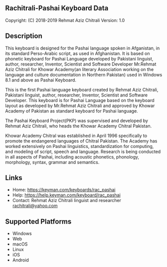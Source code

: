 Rachitrali-Pashai Keyboard Data
-------------------------------

Copyright:      (C) 2018-2019 Rehmat Aziz Chitrali
Version:        1.0

Description
-----------

This keyboard is designed for the Pashai language spoken in Afganistan, in its standard Perso-Arabic script, as used in Afghanistan. It is based on phonetic keyboard for Pashai Language developed by Pakistani linguist, author, researcher, Inventor, Scientist and Software Developer Mr.Rehmat Aziz Chitrali for Khowar Academy(an literary Association working on the language and culture documentation in Northern Pakistan) used in Windows 8.1 and above as Pashai Keyboard.

This is the first Pashai language keyboard created by Rehmat Aziz Chitrali, Pakistani linguist, author, researcher, Inventor, Scientist and Software Developer. This keyboard is for Pashai Language based on the keyboard layout as developed by Mr.Rehmat Aziz Chitrali and approved by Khowar Academy of Pakistan as standard keyboard for Pashai language.

The Pashai Keyboard Project(PKP) was supervised and developed by Rehmat Aziz Chitrali, who heads the Khowar Academy Chitral Pakistan.

Khowar Academy Chitral was established in April 1996 specifically to promote the endangered languages of Chitral Pakistan. The Academy has worked extensively on Pashai linguistics, standardization for computing, and modeling of script, speech and language. Research is being conducted in all aspects of Pashai, including acoustic phonetics, phonology, morphology, syntax, grammar and semantics.

Links
-----


 * Home:    https://keyman.com/keyboards/rac_pashai
 * Help:    https://help.keyman.com/keyboard/rac_pashai
 * Contact: Rehmat Aziz Chitrali linguist and researcher <rachitrali@yahoo.com>

Supported Platforms
-------------------
 * Windows
 * Web
 * macOS
 * Linux
 * iOS
 * Android

